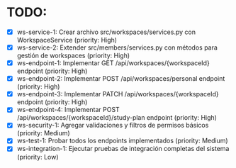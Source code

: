 # TODO:

- [x] ws-service-1: Crear archivo src/workspaces/services.py con WorkspaceService (priority: High)
- [x] ws-service-2: Extender src/members/services.py con métodos para gestión de workspaces (priority: High)
- [x] ws-endpoint-1: Implementar GET /api/workspaces/{workspaceId} endpoint (priority: High)
- [x] ws-endpoint-2: Implementar POST /api/workspaces/personal endpoint (priority: High)
- [x] ws-endpoint-3: Implementar PATCH /api/workspaces/{workspaceId} endpoint (priority: High)
- [x] ws-endpoint-4: Implementar POST /api/workspaces/{workspaceId}/study-plan endpoint (priority: High)
- [x] ws-security-1: Agregar validaciones y filtros de permisos básicos (priority: Medium)
- [x] ws-test-1: Probar todos los endpoints implementados (priority: Medium)
- [x] ws-integration-1: Ejecutar pruebas de integración completas del sistema (priority: Low)
